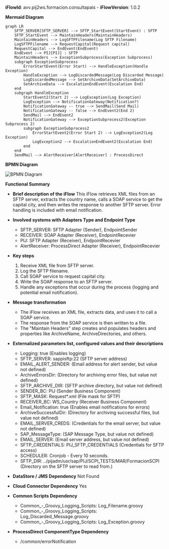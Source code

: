 **iFlowId**: avv.pij2ws.formacion.consultapais - **iFlowVersion**: 1.0.2

**Mermaid Diagram**
```mermaid
graph LR
    SFTP_SERVER[SFTP_SERVER] --> SFTP_StartEvent(StartEvent) : SFTP
    SFTP_StartEvent --> MaintainHeaders(MaintainHeaders)
    MaintainHeaders --> LogSFTPFilename(Log SFTP Filename)
    LogSFTPFilename --> RequestCapital(Request capital)
    RequestCapital --> EndEvent(EndEvent)
    EndEvent --> PIJ[PIJ] : SFTP
    MaintainHeaders --> ExceptionSubprocess(Exception Subprocess)
    subgraph ExceptionSubprocess
        ErrorStartEvent(Error Start) --> HandleException(Handle Exception)
        HandleException --> LogDiscardedMessage(Log Discarded Message)
        LogDiscardedMessage --> SetArchiveData(SetArchiveData)
        SetArchiveData --> EscalationEndEvent(Escalation End)
    end
    subgraph HandleException
        StartEvent2(Start 2) --> LogException(Log Exception)
        LogException --> NotificationGateway(Notification?)
        NotificationGateway -- true --> SendMail(Send Mail)
        NotificationGateway -- false --> EndEvent2(End 2)
        SendMail --> EndEvent2
        NotificationGateway --> ExceptionSubprocess2(Exception Subprocess 2)
        subgraph ExceptionSubprocess2
            ErrorStartEvent2(Error Start 2) --> LogException2(Log Exception)
            LogException2 --> EscalationEndEvent2(Escalation End)
        end
    end
    SendMail --> AlertReceiver[AlertReceiver] : ProcessDirect
```
**BPMN Diagram**

![BPMN Diagram](./avv.pij2ws.formacion.consultapais-1.0.2.png "BPMN Diagram")

**Functional Summary**
- **Brief description of the iFlow**
This iFlow retrieves XML files from an SFTP server, extracts the country name, calls a SOAP service to get the capital city, and then writes the response to another SFTP server. Error handling is included with email notification.

- **Involved systems with Adapters Type and Endpoint Type**
    - SFTP_SERVER: SFTP Adapter (Sender), EndpointSender
    - RECEIVER: SOAP Adapter (Receiver), EndpointRecevier
    - PIJ: SFTP Adapter (Receiver), EndpointRecevier
    - AlertReceiver: ProcessDirect Adapter (Receiver), EndpointRecevier

- **Key steps**
    1.  Receive XML file from SFTP server.
    2.  Log the SFTP filename.
    3.  Call SOAP service to request capital city.
    4.  Write the SOAP response to an SFTP server.
    5.  Handle any exceptions that occur during the process (logging and potential email notification).

- **Message transformation**
    - The iFlow receives an XML file, extracts data, and uses it to call a SOAP service.
    - The response from the SOAP service is then written to a file.
    - The "Maintain Headers" step creates and populates headers and properties like ArchiveName, ArchiveDirectories, and others.

- **Externalized parameters list, configured values and their descriptions**
    - Logging: true (Enables logging)
    - SFTP_SERVER: sappisftp:22 (SFTP server address)
    - EMAIL_ALERT_SENDER:  (Email address for alert sender, but value not defined)
    - ArchiveErrorsDir: (Directory for archiving error files, but value not defined)
    - SFTP_ARCHIVE_DIR: (SFTP archive directory, but value not defined)
    - SENDER_BC: PIJ (Sender Business Component)
    - SFTP_MASK: Request*.xml (File mask for SFTP)
    - RECEIVER_BC: WS_Country (Receiver Business Component)
    - Email_Notification: true (Enables email notifications for errors)
    - ArchiveSuccessfulDir: (Directory for archiving successful files, but value not defined)
    - EMAIL_SERVER_CREDS: (Credentials for the email server, but value not defined)
    - SAP_MessageType: (SAP Message Type, but value not defined)
    - EMAIL_SERVER: (Email server address, but value not defined)
    - SFTP_CREDENTIALS: PIJ_SFTP_CREDENTIALS (Credentials for SFTP access)
    - SCHEDULER: Cronjob - Every 10 seconds.
    - SFTP_DIR: ../pijadm/usr/sap/PIJ/SCPI_TESTS/MAR/FormacionSCPI (Directory on the SFTP server to read from.)

- **DataStore / JMS Dependency**
Not Found

- **Cloud Connector Dependency**
Yes

- **Common Scripts Dependency**
    - Common_-_Groovy_Logging_Scripts: Log_Filename.groovy
    - Common_-_Groovy_Logging_Scripts: Log_Discarded_Message.groovy
    - Common_-_Groovy_Logging_Scripts: Log_Exception.groovy

- **ProcessDirect ComponentType Dependency**
    - /common/errorNotification